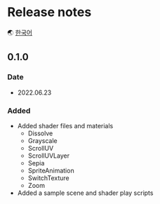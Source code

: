 # Release notes

🌏 [한국어](ReleaseNotes.md)

## 0.1.0

### Date

* 2022.06.23

### Added

* Added shader files and materials
  * Dissolve
  * Grayscale
  * ScrollUV
  * ScrollUVLayer
  * Sepia
  * SpriteAnimation
  * SwitchTexture
  * Zoom
* Added a sample scene and shader play scripts
